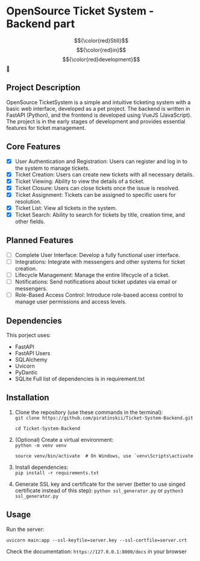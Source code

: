 # OpenSource Ticket System - Backend part

$${\color{red}Still}$$ $${\color{red}in}$$ $${\color{red}development}$$ 🚧

## Project Description

OpenSource TicketSystem is a simple and intuitive ticketing system with a basic web interface, developed as a pet project. The backend is written in FastAPI (Python),
and the frontend is developed using VueJS (JavaScript). The project is in the early stages of development and provides essential features for ticket management.

## Core Features

- [x] User Authentication and Registration: Users can register and log in to the system to manage tickets.
- [x] Ticket Creation: Users can create new tickets with all necessary details.
- [x] Ticket Viewing: Ability to view the details of a ticket.
- [x] Ticket Closure: Users can close tickets once the issue is resolved.
- [x] Ticket Assignment: Tickets can be assigned to specific users for resolution.
- [x] Ticket List: View all tickets in the system.
- [x] Ticket Search: Ability to search for tickets by title, creation time, and other fields.

## Planned Features

- [ ] Complete User Interface: Develop a fully functional user interface.
- [ ] Integrations: Integrate with messengers and other systems for ticket creation.
- [ ] Lifecycle Management: Manage the entire lifecycle of a ticket.
- [ ] Notifications: Send notifications about ticket updates via email or messengers.
- [ ] Role-Based Access Control: Introduce role-based access control to manage user permissions and access levels.

## Dependencies

This porject uses:
- FastAPI
- FastAPI Users
- SQLAlchemy
- Uvicorn
- PyDantic
- SQLite
Full list of dependencies is in requirement.txt

## Installation 

1. Clone the repository (use these commands in the terminal):    
   ```git clone https://github.com/piratinskii/Ticket-System-Backend.git```
   
   ```cd Ticket-System-Backend``` 

2. (Optional) Create a virtual environment:   
   ```python -m venv venv```
   
   ```source venv/bin/activate  # On Windows, use `venv\Scripts\activate```

3. Install dependencies:    
   ```pip install -r requirements.txt```

4. Generate SSL key and certificate for the server (better to use singed certificate instead of this step):
   ```python ssl_generator.py``` or ```python3 ssl_generator.py```

## Usage 

Run the server: 

```uvicorn main:app --ssl-keyfile=server.key --ssl-certfile=server.crt```

Check the documentation:
```https://127.0.0.1:8000/docs``` in your browser
